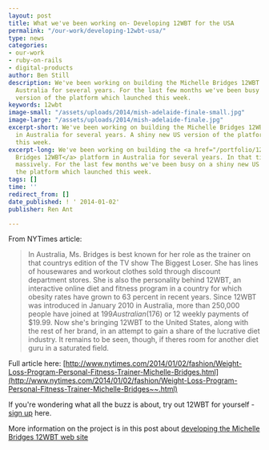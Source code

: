 ```yaml
---
layout: post
title: What we've been working on- Developing 12WBT for the USA
permalink: "/our-work/developing-12wbt-usa/"
type: news
categories:
- our-work
- ruby-on-rails
- digital-products
author: Ben Still
description: We've been working on building the Michelle Bridges 12WBT platform in
  Australia for several years. For the last few months we've been busy on a new, US
  version of the platform which launched this week.
keywords: 12wbt
image-small: "/assets/uploads/2014/mish-adelaide-finale-small.jpg"
image-large: "/assets/uploads/2014/mish-adelaide-finale.jpg"
excerpt-short: We've been working on building the Michelle Bridges 12WBT platform
  in Australia for several years. A shiny new US version of the platform which launched
  this week.
excerpt-long: We've been working on building the <a href="/portfolio/12wbt/">Michelle
  Bridges 12WBT</a> platform in Australia for several years. In that time it has grown
  massively. For the last few months we've been busy on a shiny new US version of
  the platform which launched this week.
tags: []
time: ''
redirect_from: []
date_published: ! ' 2014-01-02'
publisher: Ren Ant

---
```

From NYTimes article:

> In Australia, Ms. Bridges is best known for her role as the trainer on that countrys edition of the TV show The Biggest Loser. She has lines of housewares and workout clothes sold through discount department stores. She is also the personality behind 12WBT, an interactive online diet and fitness program in a country for which obesity rates have grown to 63 percent in recent years. Since 12WBT was introduced in January 2010 in Australia, more than 250,000 people have joined at $199 Australian ($176) or 12 weekly payments of $19.99. Now she's bringing 12WBT to the United States, along with the rest of her brand, in an attempt to gain a share of the lucrative diet industry. It remains to be seen, though, if theres room for another diet guru in a saturated field.

Full article here: [http://www.nytimes.com/2014/01/02/fashion/Weight-Loss-Program-Personal-Fitness-Trainer-Michelle-Bridges.html](http://www.nytimes.com/2014/01/02/fashion/Weight-Loss-Program-Personal-Fitness-Trainer-Michelle-Bridges~~.html)

If you're wondering what all the buzz is about, try out 12WBT for yourself - [sign up](https://go.12wbt.com/sign-up/) here.

More information on the project is in this post about [developing the Michelle Bridges 12WBT web site](/our-work/our-work-michelle-bridges-12wbt-build/)